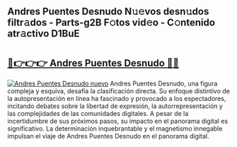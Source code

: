 ## Andres Puentes Desnudo N𝚞𝚎vos desn𝚞dos filtr𝚊dos - Parts-g2B F𝚘tos vid𝚎o - C𝚘ntenido atr𝚊ctivo D1BuE

# <h2><a href="http://mb5bkve.tromn.icu/?c=Andres+Puentes+Desnudo">🔗👉👉👉 Andres Puentes Desnudo 🔗🔗</a></h2>

[![Andres Puentes Desnudo nuevo](https://i.imgur.com/pEAQMta.gif)](http://mb5bkve.tromn.icu/?c=Andres+Puentes+Desnudo)
Andres Puentes Desnudo, una figura compleja y esquiva, desafía la clasificación directa. Su enfoque distintivo de la autopresentación en línea ha fascinado y provocado a los espectadores, incitando debates sobre la libertad de expresión, la autorrepresentación y las complejidades de las comunidades digitales. A pesar de la incertidumbre de sus próximos pasos, su impacto en el panorama digital es significativo. La determinación inquebrantable y el magnetismo innegable impulsan el viaje de Andres Puentes Desnudo en el panorama digital.
